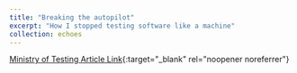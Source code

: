 ```yaml
---
title: "Breaking the autopilot"
excerpt: "How I stopped testing software like a machine"
collection: echoes
---
```



[Ministry of Testing Article Link](https://www.ministryoftesting.com/articles/breaking-the-autopilot-how-i-stopped-testing-software-like-a-machine){:target="_blank" rel="noopener noreferrer"}